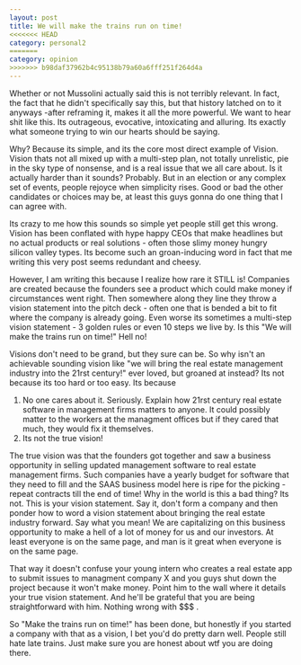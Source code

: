 ```yaml
---
layout: post
title: We will make the trains run on time!
<<<<<<< HEAD
category: personal2
=======
category: opinion
>>>>>>> b98daf37962b4c95138b79a60a6fff251f264d4a
---
```


Whether or not Mussolini actually said this is not terribly relevant. In fact, the fact that he didn't specifically say this, but that history latched on to it anyways -after reframing it, makes it all the more powerful. We want to hear shit like this. Its outrageous, evocative, intoxicating and alluring. Its exactly what someone trying to win our hearts should be saying. 

Why? Because its simple, and its the core most direct example of Vision. Vision thats not all mixed up with a multi-step plan, not totally unrelistic, pie in the sky type of nonsense, and is a real issue that we all care about. Is it actually harder than it sounds? Probably. But in an election or any complex set of events, people rejoyce when simplicity rises. Good or bad the other candidates or choices may be, at least this guys gonna do one thing that I can agree with. 

Its crazy to me how this sounds so simple yet people still get this wrong. Vision has been conflated with hype happy CEOs that make headlines but no actual products or real solutions - often those slimy money hungry silicon valley types. Its become such an groan-inducing word in fact that me writing this very post seems redundant and cheesy. 

However, I am writing this because I realize how rare it STILL is! Companies are created because the founders see a product which could make money if circumstances went right. Then somewhere along they line they throw a vision statement into the pitch deck - often one that is bended a bit to fit where the company is already going. Even worse its sometimes a multi-step vision statement - 3 golden rules or even 10 steps we live by. Is this "We will make the trains run on time!" Hell no! 

Visions don't need to be grand, but they sure can be. So why isn't an achievable sounding vision like "we will bring the real estate management industry into the 21rst century!" ever loved, but groaned at instead? Its not because its too hard or too easy. Its because 


1. No one cares about it. Seriously. Explain how 21rst century real estate software in management firms matters to anyone. It could possibly matter to the workers at the managment offices but if they cared that much, they would fix it themselves. 
2. Its not the true vision!



The true vision was that the founders got together and saw a business opportunity in selling updated management software to real estate management firms. Such companies have a yearly budget for software that they need to fill and the SAAS business model here is ripe for the picking - repeat contracts till the end of time! Why in the world is this a bad thing? Its not. This is your vision statement. Say it, don't form a company and then ponder how to word a vision statement about bringing the real estate industry forward. Say what you mean! We are capitalizing on this business opportunity to make a hell of a lot of money for us and our investors. At least everyone is on the same page, and man is it great when everyone is on the same page. 

That way it doesn't confuse your young intern who creates a real estate app to submit issues to managment company X and you guys shut down the project because it won't make money. Point him to the wall where it details your true vision statement. And he'll be grateful that you are being straightforward with him. Nothing wrong with $$$ .

So "Make the trains run on time!" has been done, but honestly if you started a company with that as a vision, I bet you'd do pretty darn well. People still hate late trains. Just make sure you are honest about wtf you are doing there.  

